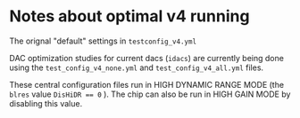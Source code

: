 # Notes about optimal v4 running

The orignal "default" settings in `testconfig_v4.yml`

DAC optimization studies for current dacs (`idacs`) are currently being done using the `test_config_v4_none.yml` and `test_config_v4_all.yml` files.

These central configuration files run in HIGH DYNAMIC RANGE MODE (the `blres` value `DisHiDR == 0` ). The chip can also be run in HIGH GAIN MODE by disabling this value. 